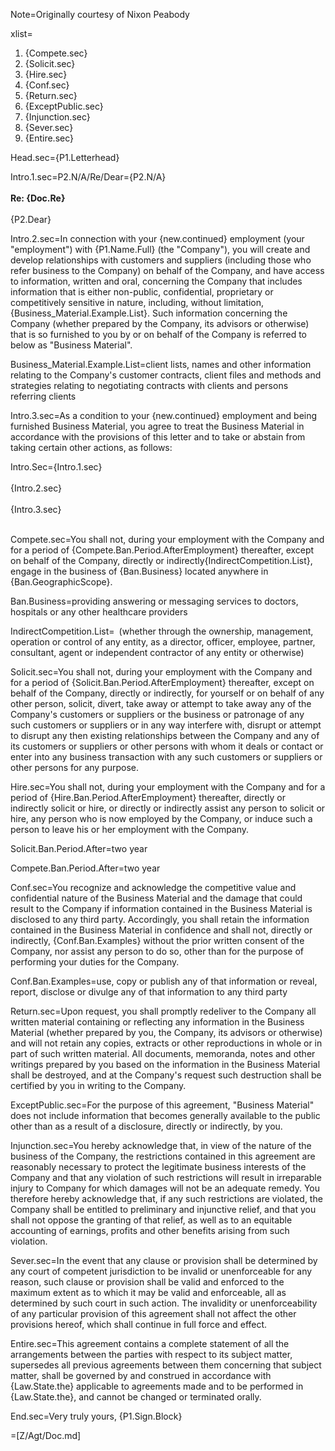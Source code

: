Note=Originally courtesy of Nixon Peabody

xlist=<ol><li>{Compete.sec}</li><li>{Solicit.sec}</li><li>{Hire.sec}</li><li>{Conf.sec}</li><li>{Return.sec}</li><li>{ExceptPublic.sec}</li><li>{Injunction.sec}</li><li>{Sever.sec}</li><li>{Entire.sec}</li></ol>

Head.sec={P1.Letterhead}

Intro.1.sec=P2.N/A/Re/Dear={P2.N/A}<br><br><b>Re:  {Doc.Re}</b><br><br>{P2.Dear}

Intro.2.sec=In connection with your {new.continued} employment (your "employment") with {P1.Name.Full} (the "Company"), you will create and develop relationships with customers and suppliers (including those who refer business to the Company) on behalf of the Company, and have access to information, written and oral, concerning the Company that includes information that is either non-public, confidential, proprietary or competitively sensitive in nature, including, without limitation, {Business_Material.Example.List}.  Such information concerning the Company (whether prepared by the Company, its advisors or otherwise) that is so furnished to you by or on behalf of the Company is referred to below as "Business Material".

Business_Material.Example.List=client lists, names and other information relating to the Company's customer contracts, client files and methods and strategies relating to negotiating contracts with clients and persons referring clients

Intro.3.sec=As a condition to your {new.continued} employment and being furnished Business Material, you agree to treat the Business Material in accordance with the provisions of this letter and to take or abstain from taking certain other actions, as follows:

Intro.Sec={Intro.1.sec}<br><br>{Intro.2.sec}<br><br>{Intro.3.sec}<br><br>

Compete.sec=You shall not, during your employment with the Company and for a period of {Compete.Ban.Period.AfterEmployment} thereafter, except on behalf of the Company, directly or indirectly{IndirectCompetition.List}, engage in the business of {Ban.Business} located anywhere in {Ban.GeographicScope}.

Ban.Business=providing answering or messaging services to doctors, hospitals or any other healthcare providers

IndirectCompetition.List= (whether through the ownership, management, operation or control of any entity, as a director, officer, employee, partner, consultant, agent or independent contractor of any entity or otherwise)

Solicit.sec=You shall not, during your employment with the Company and for a period of {Solicit.Ban.Period.AfterEmployment} thereafter, except on behalf of the Company, directly or indirectly, for yourself or on behalf of any other person, solicit, divert, take away or attempt to take away any of the Company's customers or suppliers or the business or patronage of any such customers or suppliers or in any way interfere with, disrupt or attempt to disrupt any then existing relationships between the Company and any of its customers or suppliers or other persons with whom it deals or contact or enter into any business transaction with any such customers or suppliers or other persons for any purpose.

Hire.sec=You shall not, during your employment with the Company and for a period of {Hire.Ban.Period.AfterEmployment} thereafter, directly or indirectly solicit or hire, or directly or indirectly assist any person to solicit or hire, any person who is now employed by the Company, or induce such a person to leave his or her employment with the Company.

Solicit.Ban.Period.After=two year

Compete.Ban.Period.After=two year

Conf.sec=You recognize and acknowledge the competitive value and confidential nature of the Business Material and the damage that could result to the Company if information contained in the Business Material is disclosed to any third party.  Accordingly, you shall retain the information contained in the Business Material in confidence and shall not, directly or indirectly, {Conf.Ban.Examples} without the prior written consent of the Company, nor assist any person to do so, other than for the purpose of performing your duties for the Company.

Conf.Ban.Examples=use, copy or publish any of that information or reveal, report, disclose or divulge any of that information to any third party

Return.sec=Upon request, you shall promptly redeliver to the Company all written material containing or reflecting any information in the Business Material (whether prepared by you, the Company, its advisors or otherwise) and will not retain any copies, extracts or other reproductions in whole or in part of such written material.  All documents, memoranda, notes and other writings prepared by you based on the information in the Business Material shall be destroyed, and at the Company's request such destruction shall be certified by you in writing to the Company.

ExceptPublic.sec=For the purpose of this agreement, "Business Material" does not include information that becomes generally available to the public other than as a result of a disclosure, directly or indirectly, by you.

Injunction.sec=You hereby acknowledge that, in view of the nature of the business of the Company, the restrictions contained in this agreement are reasonably necessary to protect the legitimate business interests of the Company and that any violation of such restrictions will result in irreparable injury to Company for which damages will not be an adequate remedy.  You therefore hereby acknowledge that, if any such restrictions are violated, the Company shall be entitled to preliminary and injunctive relief, and that you shall not oppose the granting of that relief, as well as to an equitable accounting of earnings, profits and other benefits arising from such violation.

Sever.sec=In the event that any clause or provision shall be determined by any court of competent jurisdiction to be invalid or unenforceable for any reason, such clause or provision shall be valid and enforced to the maximum extent as to which it may be valid and enforceable, all as determined by such court in such action.  The invalidity or unenforceability of any particular provision of this agreement shall not affect the other provisions hereof, which shall continue in full force and effect.

Entire.sec=This agreement contains a complete statement of all the arrangements between the parties with respect to its subject matter, supersedes all previous agreements between them concerning that subject matter, shall be governed by and construed in accordance with {Law.State.the} applicable to agreements made and to be performed in {Law.State.the}, and cannot be changed or terminated orally.

End.sec=Very truly yours, {P1.Sign.Block}

=[Z/Agt/Doc.md]
